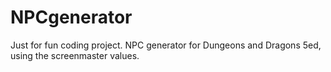 # NPCgenerator
Just for fun coding project.
NPC generator for Dungeons and Dragons 5ed, using the screenmaster values.
